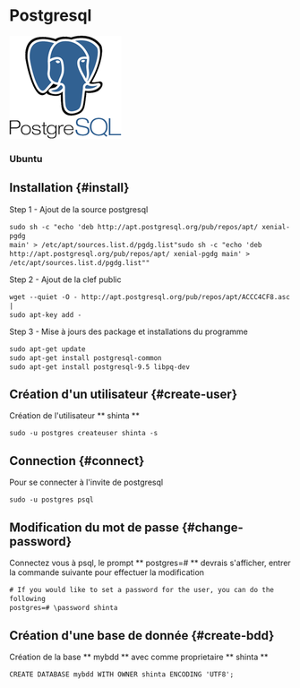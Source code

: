 # Postgresql
![gras](logo.png)

### Ubuntu
## Installation {#install}

Step 1 - Ajout de la source postgresql

    sudo sh -c "echo 'deb http://apt.postgresql.org/pub/repos/apt/ xenial-pgdg
    main' > /etc/apt/sources.list.d/pgdg.list"sudo sh -c "echo 'deb
    http://apt.postgresql.org/pub/repos/apt/ xenial-pgdg main' >
    /etc/apt/sources.list.d/pgdg.list""

Step 2 - Ajout de la clef public

    wget --quiet -O - http://apt.postgresql.org/pub/repos/apt/ACCC4CF8.asc |
    sudo apt-key add -

Step 3 - Mise à jours des package et installations du programme

    sudo apt-get update
    sudo apt-get install postgresql-common
    sudo apt-get install postgresql-9.5 libpq-dev

## Création d'un utilisateur {#create-user}

Création de l'utilisateur ** shinta **

    sudo -u postgres createuser shinta -s

## Connection {#connect}

Pour se connecter à l'invite de postgresql

    sudo -u postgres psql

## Modification du mot de passe {#change-password}

Connectez vous à psql, le prompt ** postgres=# ** devrais s'afficher, entrer la commande suivante pour
effectuer la modification

    # If you would like to set a password for the user, you can do the following
    postgres=# \password shinta

## Création d'une base de donnée {#create-bdd}

Création de la base ** mybdd ** avec comme proprietaire ** shinta **

    CREATE DATABASE mybdd WITH OWNER shinta ENCODING 'UTF8';
